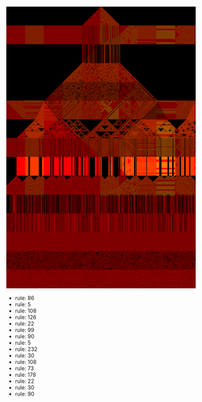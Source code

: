 ![photo](./output.png) 
 * rule: 86
* rule: 5
* rule: 108
* rule: 126
* rule: 22
* rule: 99
* rule: 90
* rule: 5
* rule: 232
* rule: 30
* rule: 108
* rule: 73
* rule: 178
* rule: 22
* rule: 30
* rule: 90
